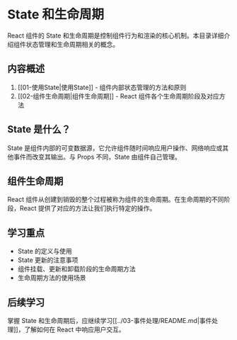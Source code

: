 # State 和生命周期

React 组件的 State 和生命周期是控制组件行为和渲染的核心机制。本目录详细介绍组件状态管理和生命周期相关的概念。

## 内容概述

1. [[01-使用State|使用State]] - 组件内部状态管理的方法和原则
2. [[02-组件生命周期|组件生命周期]] - React 组件各个生命周期阶段及对应方法

## State 是什么？

State 是组件内部的可变数据源，它允许组件随时间响应用户操作、网络响应或其他事件而改变其输出。与 Props 不同，State 由组件自己管理。

## 组件生命周期

React 组件从创建到销毁的整个过程被称为组件的生命周期。在生命周期的不同阶段，React 提供了对应的方法让我们执行特定的操作。

## 学习重点

-   State 的定义与使用
-   State 更新的注意事项
-   组件挂载、更新和卸载阶段的生命周期方法
-   生命周期方法的使用场景

## 后续学习

掌握 State 和生命周期后，应继续学习[[../03-事件处理/README.md|事件处理]]，了解如何在 React 中响应用户交互。
